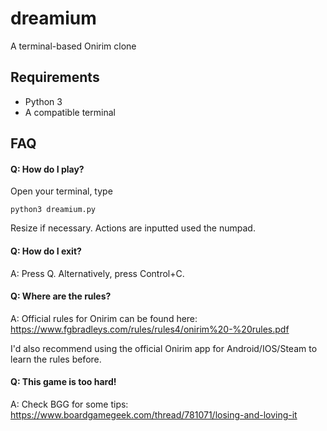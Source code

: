 # dreamium
A terminal-based Onirim clone

Requirements
------------
- Python 3
- A compatible terminal

FAQ
---
#### Q: How do I play?

Open your terminal, type

	python3 dreamium.py
  
Resize if necessary. Actions are inputted used the numpad.

#### Q: How do I exit?

A: Press Q. Alternatively, press Control+C.

#### Q: Where are the rules?

A: Official rules for Onirim can be found here: https://www.fgbradleys.com/rules/rules4/onirim%20-%20rules.pdf

I'd also recommend using the official Onirim app for Android/IOS/Steam to learn the rules before.

#### Q: This game is too hard!

A: Check BGG for some tips: https://www.boardgamegeek.com/thread/781071/losing-and-loving-it
